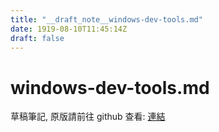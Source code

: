 ```yaml
---
title: "__draft_note__windows-dev-tools.md"
date: 1919-08-10T11:45:14Z
draft: false
---
```


# windows-dev-tools.md

草稿筆記, 原版請前往 github 查看: [連結](https://github.com/tinghaolai/just-random-note/blob/master/windows/windows-dev-tools.md)